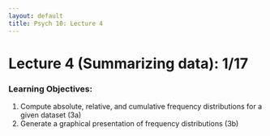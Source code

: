 ```yaml
---
layout: default
title: Psych 10: Lecture 4
---
```

# Lecture 4 (Summarizing data): 1/17

### Learning Objectives:
1. Compute absolute, relative, and cumulative frequency distributions for a given dataset (3a)
2. Generate a graphical presentation of frequency distributions (3b)
